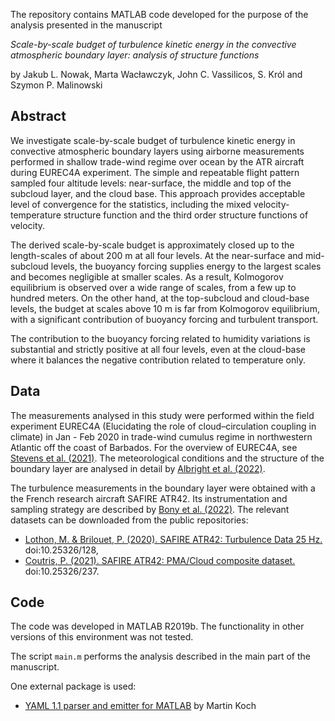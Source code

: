 The repository contains MATLAB code developed for the purpose of the analysis presented in the manuscript

*Scale-by-scale budget of turbulence kinetic energy in the convective atmospheric boundary layer: analysis of structure functions*

by Jakub L. Nowak, Marta Wacławczyk, John C. Vassilicos, S. Król and Szymon P. Malinowski


## Abstract

We investigate scale-by-scale budget of turbulence kinetic energy in convective atmospheric boundary layers using airborne measurements performed in shallow trade-wind regime over ocean by the ATR aircraft during EUREC4A experiment. The simple and repeatable flight pattern sampled four altitude levels: near-surface, the middle and top of the subcloud layer, and the cloud base. This approach provides acceptable level of convergence for the statistics, including the mixed velocity-temperature structure function and the third order structure functions of velocity.
 
The derived scale-by-scale budget is approximately closed up to the length-scales of about 200 m at all four levels. At the near-surface and mid-subcloud levels, the buoyancy forcing supplies energy to the largest scales and becomes negligible at smaller scales. As a result, Kolmogorov equilibrium is observed over a wide range of scales, from a few up to hundred meters. On the other hand, at the top-subcloud and cloud-base levels, the budget at scales above 10 m is far from Kolmogorov equilibrium, with a significant contribution of buoyancy forcing and turbulent transport. 

The contribution to the buoyancy forcing related to humidity variations is substantial and strictly positive at all four levels, even at the cloud-base where it balances the negative contribution related to temperature only.


## Data

The measurements analysed in this study were performed within the field experiment EUREC4A (Elucidating the role of cloud–circulation coupling in climate) in Jan - Feb 2020 in trade-wind cumulus regime in northwestern Atlantic off the coast of Barbados. For the overview of EUREC4A, see [Stevens et al. (2021)](https://doi.org/10.5194/ESSD-13-4067-2021). The meteorological conditions and the structure of the boundary layer are analysed in detail by [Albright et al. (2022)](https://doi.org/10.1175/JAS-D-21-0337.1).

The turbulence measurements in the boundary layer were obtained with a the French research aircraft SAFIRE ATR42. Its instrumentation and sampling strategy are described by [Bony et al. (2022)](https://doi.org/10.5194/ESSD-14-2021-2022). The relevant datasets can be downloaded from the public repositories:
- [Lothon, M. & Brilouet, P. (2020). SAFIRE ATR42: Turbulence Data 25 Hz.](https://observations.ipsl.fr/aeris/eurec4a-data/AIRCRAFT/ATR/SAFIRE-TURB/PROCESSED/) doi:10.25326/128,
- [Coutris, P. (2021). SAFIRE ATR42: PMA/Cloud composite dataset.](https://observations.ipsl.fr/aeris/eurec4a-data/AIRCRAFT/ATR/PMA/PROCESSED/CloudComposite/) doi:10.25326/237.


## Code

The code was developed in MATLAB R2019b. The functionality in other versions of this environment was not tested.

The script `main.m` performs the analysis described in the main part of the manuscript.

One external package is used:
- [YAML 1.1 parser and emitter for MATLAB](https://www.mathworks.com/matlabcentral/fileexchange/106765-yaml) by Martin Koch
